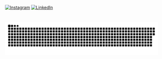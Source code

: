 [![Instagram](https://img.shields.io/badge/-Instagram-000?style=for-the-badge&color:FFF)](https://www.instagram.com/leonardobonavigo)
[![LinkedIn](https://img.shields.io/badge/-LinkedIn-000?style=for-the-badge&color:FFF)](https://www.linkedin.com/in/leonardo-vanni-bonavigo-6a387020b/)

#

<picture align="center">
  <source media="(prefers-color-scheme: dark)" srcset="https://raw.githubusercontent.com/LeonardoVanni21/LeonardoVanni21/output/github-contribution-grid-snake-dark.svg">
  <source media="(prefers-color-scheme: light)" srcset="https://raw.githubusercontent.com/LeonardoVanni21/LeonardoVanni21/output/github-contribution-grid-snake-dark.svg">
  <img align="center" alt="github contribution grid snake animation" src="https://raw.githubusercontent.com/LeonardoVanni21/LeonardoVanni21/output/github-contribution-grid-snake.svg">
</picture>
